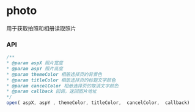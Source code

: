 # photo

用于获取拍照和相册读取照片

### API

```js
/** 
* @param aspX 照片宽度
* @param aspY 照片高度
* @param themeColor 相册选择页的背景色
* @param titleColor 相册选择页的标题文字颜色
* @param cancelColor 相册选择页的取消文字颜色
* @param callback 回调，返回图片地址
*/
open( aspX, aspY , themeColor, titleColor,  cancelColor,  callback)






```



